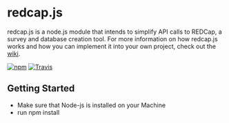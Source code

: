 # redcap.js
redcap.js is a node.js module that intends to simplify API calls to REDCap, a survey and database creation tool.
For more information on how redcap.js works and how you can implement it into your own project, check out the [wiki](https://github.iu.edu/csi/redcap.js/wiki).

[![npm](https://img.shields.io/npm/v/npm.svg)]()
[![Travis](https://img.shields.io/travis/rust-lang/rust.svg)]()


Getting Started
----------------
* Make sure that Node-js is installed on your Machine
* run npm install
